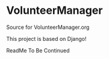 # VolunteerManager
Source for VolunteerManager.org


This project is based on Django!

ReadMe To Be Continued
